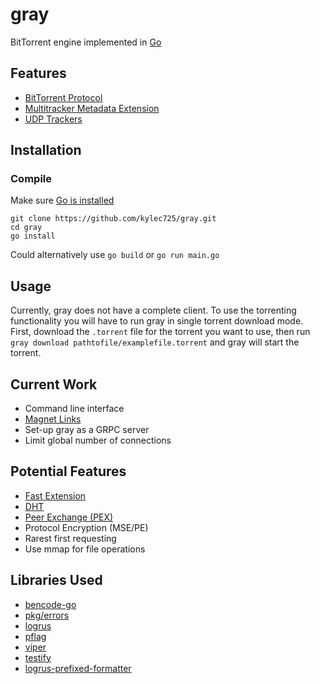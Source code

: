 # gray
BitTorrent engine implemented in [Go](https://golang.org)

## Features
- [BitTorrent Protocol](https://www.bittorrent.org/beps/bep_0003.html)
- [Multitracker Metadata Extension](https://www.bittorrent.org/beps/bep_0012.html)
- [UDP Trackers](https://www.bittorrent.org/beps/bep_0015.html)

## Installation
### Compile
Make sure [Go is installed](https://golang.org/doc/install)
```
git clone https://github.com/kylec725/gray.git
cd gray
go install
```
Could alternatively use `go build` or `go run main.go`

## Usage
Currently, gray does not have a complete client. To use the torrenting functionality you will have to run gray in single torrent download mode.
First, download the `.torrent` file for the torrent you want to use, then run `gray download pathtofile/examplefile.torrent` and gray will start the torrent.

## Current Work
- Command line interface
- [Magnet Links](https://www.bittorrent.org/beps/bep_0009.html)
- Set-up gray as a GRPC server
- Limit global number of connections

## Potential Features
- [Fast Extension](https://www.bittorrent.org/beps/bep_0006.html)
- [DHT](https://www.bittorrent.org/beps/bep_0005.html)
- [Peer Exchange (PEX)](https://www.bittorrent.org/beps/bep_0011.html)
- Protocol Encryption (MSE/PE)
- Rarest first requesting
- Use mmap for file operations

## Libraries Used
- [bencode-go](https://github.com/jackpal/bencode-go)
- [pkg/errors](https://github.com/pkg/errors)
- [logrus](https://github.com/sirupsen/logrus)
- [pflag](https://github.com/spf13/pflag)
- [viper](https://github.com/spf13/viper)
- [testify](https://github.com/stretchr/testify)
- [logrus-prefixed-formatter](https://github.com/x-cray/logrus-prefixed-formatter)

